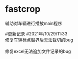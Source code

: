 # fastcrop

辅助对车辆进行播放main程序

#更新记录
#2021年/10/29/11:33 
<br>修复车辆标点越界后无法裁切的bug</br>
<br>修复excel无法追加文件记录的bug</br>
